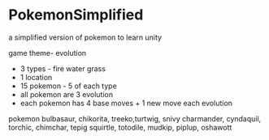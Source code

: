 # PokemonSimplified
a simplified version of pokemon to learn unity


game theme- evolution

- 3 types - fire water grass
- 1 location
- 15 pokemon - 5 of each type
- all pokemon are 3 evolution
- each pokemon has 4 base moves + 1 new move each evolution

pokemon
bulbasaur, chikorita, treeko,turtwig, snivy
charmander, cyndaquil, torchic, chimchar, tepig
squirtle, totodile, mudkip, piplup, oshawott
